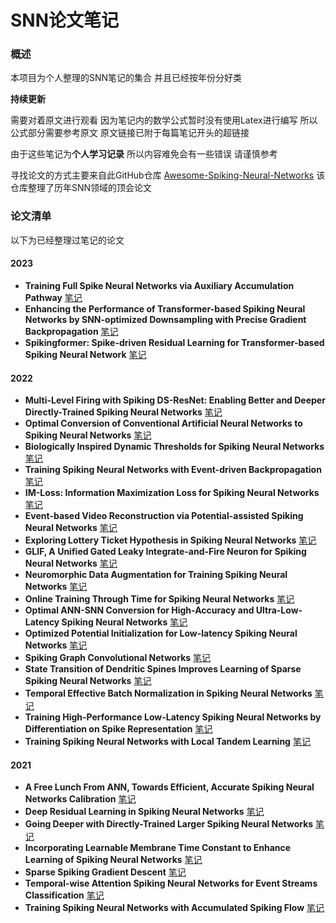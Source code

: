 
# SNN论文笔记

### 概述

本项目为个人整理的SNN笔记的集合 并且已经按年份分好类 

**持续更新**
  
需要对着原文进行观看 因为笔记内的数学公式暂时没有使用Latex进行编写 所以公式部分需要参考原文 原文链接已附于每篇笔记开头的超链接

由于这些笔记为**个人学习记录** 所以内容难免会有一些错误 请谨慎参考

寻找论文的方式主要来自此GitHub仓库 [Awesome-Spiking-Neural-Networks](https://github.com/zhouchenlin2096/Awesome-Spiking-Neural-Networks) 该仓库整理了历年SNN领域的顶会论文

### 论文清单

以下为已经整理过笔记的论文

#### 2023

- **Training Full Spike Neural Networks via Auxiliary Accumulation Pathway** [笔记](2023/Training%20Full%20Spike%20Neural%20Networks%20via%20Auxiliary%20Accumulation%20Pathway.md)
- **Enhancing the Performance of Transformer-based Spiking Neural Networks by SNN-optimized Downsampling with Precise Gradient Backpropagation** [笔记](2023/Enhancing%20the%20Performance%20of%20Transformer-based%20Spiking%20Neural%20Networks%20by%20SNN-optimized%20Downsampling%20with%20Precise%20Gradient%20Backpropagation.md)
- **Spikingformer: Spike-driven Residual Learning for Transformer-based Spiking Neural Network** [笔记](2023/Spikingformer,%20Spike-driven%20Residual%20Learning%20for%20Transformer-based%20Spiking%20Neural%20Network.md)

#### 2022

- **Multi-Level Firing with Spiking DS-ResNet: Enabling Better and Deeper Directly-Trained Spiking Neural Networks** [笔记](2022/Multi-Level%20Firing%20with%20Spiking%20DS-ResNet,%20Enabling%20Better%20and%20Deeper%20Directly-Trained%20Spiking%20Neural%20Networks.md)
- **Optimal Conversion of Conventional Artificial Neural Networks to Spiking Neural Networks** [笔记](2022/Optimal%20Conversion%20of%20Conventional%20Artificial%20Neural%20Networks%20to%20Spiking%20Neural%20Networks.md)
- **Biologically Inspired Dynamic Thresholds for Spiking Neural Networks** [笔记](2022/Biologically%20Inspired%20Dynamic%20Thresholds%20for%20Spiking%20Neural%20Networks.md)
- **Training Spiking Neural Networks with Event-driven Backpropagation** [笔记](2022/Training%20Spiking%20Neural%20Networks%20with%20Event-driven%20Backpropagation.md)
- **IM-Loss: Information Maximization Loss for Spiking Neural Networks** [笔记](2022/IM-Loss,%20Information%20Maximization%20Loss%20for%20Spiking%20Neural%20Networks.md)
- **Event-based Video Reconstruction via Potential-assisted Spiking Neural Networks** [笔记](2022/Event-based%20Video%20Reconstruction%20via%20Potential-assisted%20Spiking%20Neural%20Networks.md)
- **Exploring Lottery Ticket Hypothesis in Spiking Neural Networks** [笔记](2022/Exploring%20Lottery%20Ticket%20Hypothesis%20in%20Spiking%20Neural%20Networks.md)
- **GLIF, A Unified Gated Leaky Integrate-and-Fire Neuron for Spiking Neural Networks** [笔记](2022/GLIF,%20A%20Unified%20Gated%20Leaky%20Intergrate-and-Fire%20Neuron%20for%20Spiking%20Neural%20Networks.md)
- **Neuromorphic Data Augmentation for Training Spiking Neural Networks** [笔记](2022/Neuromorphic%20Data%20Augmentation%20for%20Training%20Spiking%20Neural%20Networks.md)
- **Online Training Through Time for Spiking Neural Networks** [笔记](2022/Online%20Training%20Through%20Time%20for%20Spiking%20Neural%20Networks.md)
- **Optimal ANN-SNN Conversion for High-Accuracy and Ultra-Low-Latency Spiking Neural Networks** [笔记](2022/Optimal%20ANN-SNN%20Conversion%20for%20High-Accuracy%20and%20Ultra-Low-Latency%20Spiking%20Neural%20Networks.md)
- **Optimized Potential Initialization for Low-latency Spiking Neural Networks** [笔记](2022/Optimized%20Potential%20Initialization%20for%20Low-latency%20Spiking%20Neural%20Networks.md)
- **Spiking Graph Convolutional Networks** [笔记](2022/Spiking%20Graph%20Convolutional%20Networks.md)
- **State Transition of Dendritic Spines Improves Learning of Sparse Spiking Neural Networks** [笔记](2022/State%20Transition%20of%20Dendritic%20Spines%20Improves%20Learning%20of%20Sparse%20Spiking%20Neural%20Networks.md)
- **Temporal Effective Batch Normalization in Spiking Neural Networks** [笔记](2022/Temporal%20Effective%20Batch%20Normalization%20in%20Spiking%20Neural%20Networks.md)
- **Training High-Performance Low-Latency Spiking Neural Networks by Differentiation on Spike Representation** [笔记](2022/Training%20High-Performance%20Low-Latency%20Spiking%20Neural%20Networks%20by%20Differentiation%20on%20Spike%20Representation.md)
- **Training Spiking Neural Networks with Local Tandem Learning** [笔记](2022/Training%20Spiking%20Neural%20Networks%20with%20Local%20Tandem%20Learning.md)

#### 2021

- **A Free Lunch From ANN, Towards Efficient, Accurate Spiking Neural Networks Calibration** [笔记](2021/A%20Free%20Lunch%20From%20ANN,%20Towards%20Efficient,%20Accurate%20Spiking%20Neural%20Networks%20Calibration.md)
- **Deep Residual Learning in Spiking Neural Networks** [笔记](2021/Deep%20Residual%20Learning%20in%20Spiking%20Neural%20Networks.md)
- **Going Deeper with Directly-Trained Larger Spiking Neural Networks** [笔记](2021/Going%20Deeper%20With%20Directly-Trained%20Larger%20Spiking%20Neural%20Networks.md)
- **Incorporating Learnable Membrane Time Constant to Enhance Learning of Spiking Neural Networks** [笔记](2021/Incorporating%20Learnable%20Membrane%20Time%20Constant%20to%20Enhance%20Learning%20of%20Spiking%20Neural%20Networks.md)
- **Sparse Spiking Gradient Descent** [笔记](2021/Sparse%20Spiking%20Gradient%20Descent.md)
- **Temporal-wise Attention Spiking Neural Networks for Event Streams Classification** [笔记](2021/Temporal-wise%20Attention%20Spiking%20Neural%20Networks%20for%20Event%20Streams%20Classification.md)
- **Training Spiking Neural Networks with Accumulated Spiking Flow** [笔记](2021/Training%20Spiking%20Neural%20Networks%20with%20Accumulated%20Spiking%20Flow.md)  
